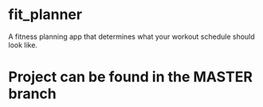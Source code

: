 # fit_planner
A fitness planning app that determines what your workout schedule should look like.


<h1>Project can be found in the MASTER branch</h1>
